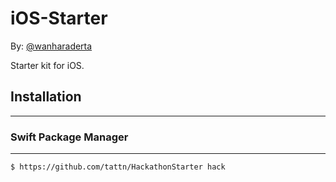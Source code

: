 # iOS-Starter


By: [@wanharaderta](https://github.com/wanharaderta)

Starter kit for iOS.

## Installation
-------------
### Swift Package Manager
-------------
```
$ https://github.com/tattn/HackathonStarter hack

```

